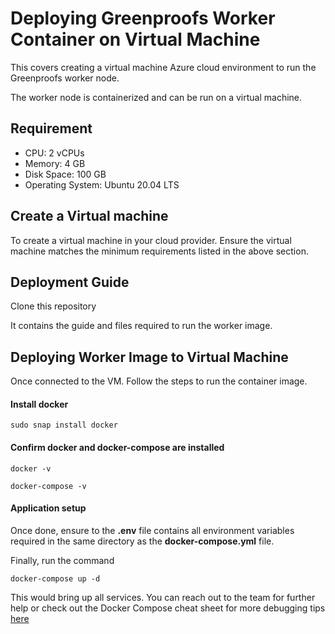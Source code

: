 # Deploying Greenproofs Worker Container on Virtual Machine


This covers creating a virtual machine Azure cloud environment to run the Greenproofs worker node.

The worker node is containerized and can be run on a virtual machine.

## Requirement

-   CPU: 2 vCPUs
-   Memory: 4 GB
-   Disk Space: 100 GB
-   Operating System: Ubuntu 20.04 LTS
    

## Create a Virtual machine

To create a virtual machine in your cloud provider. Ensure the virtual machine matches the minimum requirements listed in the above section.

## Deployment Guide

Clone this repository

It contains the guide and files required to run the worker image.

## Deploying Worker Image to Virtual Machine

Once connected to the VM. Follow the steps to run the container image.

#### Install docker

`sudo snap install docker`

#### Confirm docker and docker-compose are installed

`docker -v`

`docker-compose -v`

#### Application setup

Once done, ensure to the **.env** file contains all environment variables required in the same directory as the **docker-compose.yml** file.

Finally, run the command

`docker-compose up -d`

This would bring up all services. You can reach out to the team for further help or check out the Docker Compose cheat sheet for more debugging tips [here](https://dockerlabs.collabnix.com/intermediate/docker-compose/compose-cheatsheet.html "https://dockerlabs.collabnix.com/intermediate/docker-compose/compose-cheatsheet.html")
